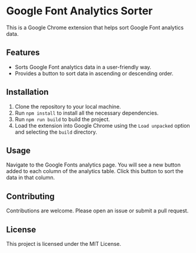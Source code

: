 # Google Font Analytics Sorter

This is a Google Chrome extension that helps sort Google Font analytics data.

## Features

- Sorts Google Font analytics data in a user-friendly way.
- Provides a button to sort data in ascending or descending order.

## Installation

1. Clone the repository to your local machine.
2. Run `npm install` to install all the necessary dependencies.
3. Run `npm run build` to build the project.
4. Load the extension into Google Chrome using the `Load unpacked` option and selecting the `build` directory.

## Usage

Navigate to the Google Fonts analytics page. You will see a new button added to each column of the analytics table. Click this button to sort the data in that column.

## Contributing

Contributions are welcome. Please open an issue or submit a pull request.

## License

This project is licensed under the MIT License.